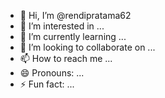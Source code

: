 - 👋 Hi, I’m @rendipratama62
- 👀 I’m interested in ...
- 🌱 I’m currently learning ...
- 💞️ I’m looking to collaborate on ...
- 📫 How to reach me ...
- 😄 Pronouns: ...
- ⚡ Fun fact: ...

<!---
rendipratama62/rendipratama62 is a ✨ special ✨ repository because its `README.md` (this file) appears on your GitHub profile.
You can click the Preview link to take a look at your changes.

